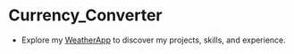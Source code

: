 # Currency_Converter
- Explore my [WeatherApp](https://vyasweatherapp.netlify.app/) to discover my projects, skills, and experience.
